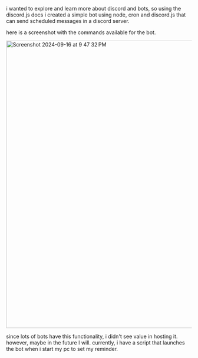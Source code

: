 i wanted to explore and learn more about discord and bots, so using the discord.js docs i created a simple bot using node, cron and discord.js that can send scheduled messages in a discord server.

here is a screenshot with the commands available for the bot.

<img width="781" alt="Screenshot 2024-09-16 at 9 47 32 PM" src="https://github.com/user-attachments/assets/82fba4c7-c6e1-4a35-8f5d-133fb0ff4da8">


since lots of bots have this functionality, i didn't see value in hosting it. however, maybe in the future I will. currently, i have a script that launches the bot when i start my pc to set my reminder.
